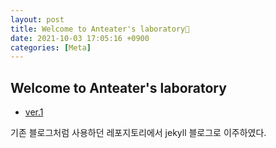 ```yaml
---
layout: post
title: Welcome to Anteater's laboratory🧪
date: 2021-10-03 17:05:16 +0900
categories: [Meta]
---
```


## Welcome to Anteater's laboratory
 - [ver.1](https://github.com/anteater333/Anteater_lab)

기존 블로그처럼 사용하던 레포지토리에서 jekyll 블로그로 이주하였다.
